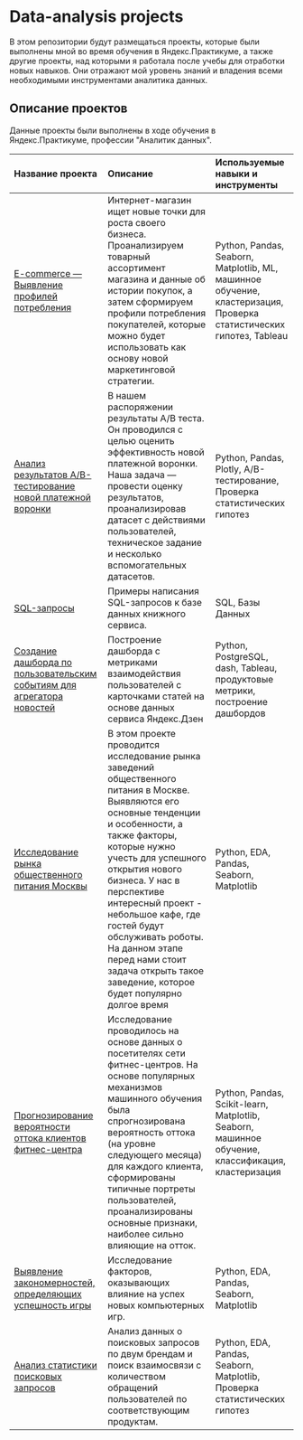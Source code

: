 # Data-analysis projects
В этом репозитории будут размещаться проекты, которые были выполнены мной во время обучения в Яндекс.Практикуме, а также другие проекты, над которыми я работала после учебы для отработки новых навыков. Они отражают мой уровень знаний и владения всеми необходимыми инструментами аналитика данных.

## Описание проектов

Данные проекты были выполнены в ходе обучения в Яндекс.Практикуме, профессии "Аналитик данных".

| Название проекта | Описание | Используемые навыки и инструменты | 
| :---------------------- | :---------------------- | :---------------------- |
| [E-commerce — Выявление профилей потребления](e-commerce) | Интернет-магазин ищет новые точки для роста своего бизнеса. Проанализируем товарный ассортимент магазина и данные об истории покупок, а затем сформируем профили потребления покупателей, которые можно будет использовать как основу новой маркетинговой стратегии. | Python, Pandas, Seaborn, Matplotlib, ML, машинное обучение, кластеризация, Проверка статистических гипотез, Tableau |
[Анализ результатов A/B-тестирование новой платежной воронки](AB-test) | В нашем распоряжении результаты A/B теста. Он проводился с целью оценить эффективность новой платежной воронки. Наша задача — провести оценку результатов, проанализировав датасет с действиями пользователей, техническое задание и несколько вспомогательных датасетов. | Python, Pandas, Plotly, A/B-тестирование, Проверка статистических гипотез |
[SQL-запросы](SQL-запросы) | Примеры написания SQL-запросов к базе данных книжного сервиса. | SQL, Базы Данных |
[Создание дашборда по пользовательским событиям для агрегатора новостей](BI-Analytics) | Построение дашборда с метриками взаимодействия пользователей с карточками статей на основе данных сервиса Яндекс.Дзен | Python, PostgreSQL, dash, Tableau, продуктовые метрики, построение дашбордов |
[Исследование рынка общественного питания Москвы](moscow_restaurants) | В этом проекте проводится исследование рынка заведений общественного питания в Москве. Выявляются его основные тенденции и особенности, а также факторы, которые нужно учесть для успешного открытия нового бизнеса. У нас в перспективе интересный проект - небольшое кафе, где гостей будут обслуживать роботы. На данном этапе перед нами стоит задача открыть такое заведение, которое будет популярно долгое время| Python, EDA, Pandas, Seaborn, Matplotlib |
[Прогнозирование вероятности оттока клиентов фитнес-центра](ML-project) | Исследование проводилось на основе данных о посетителях сети фитнес-центров. На основе популярных механизмов машинного обучения была спрогнозирована вероятность оттока (на уровне следующего месяца) для каждого клиента, сформированы типичные портреты пользователей, проанализированы основные признаки, наиболее сильно влияющие на отток.| Python, Pandas, Scikit-learn, Matplotlib, Seaborn, машинное обучение, классификация, кластеризация |
[Выявление закономерностей, определяющих успешность игры](games) | Исследование факторов, оказывающих влияние на успех новых компьютерных игр.| Python, EDA, Pandas, Seaborn, Matplotlib  |
[Анализ статистики поисковых запросов](wordstat) | Анализ данных о поисковых запросов по двум брендам и поиск взаимосвязи с количеством обращений пользователей по соответствующим продуктам.| Python, EDA, Pandas, Seaborn, Matplotlib,  Проверка статистических гипотез  |





